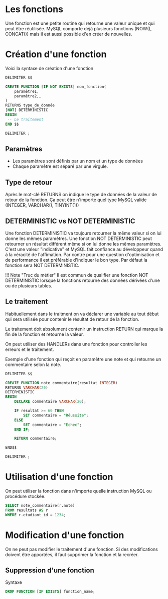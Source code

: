 # Les fonctions

Une fonction est une petite routine qui retourne une valeur unique et qui peut être réutilisée. MySQL comporte déjà plusieurs fonctions (NOW(), CONCAT()) mais il est aussi possible d'en créer de nouvelles.

# Création d'une fonction

Voici la syntaxe de création d'une fonction

```sql
DELIMITER $$

CREATE FUNCTION [IF NOT EXISTS] nom_fonction(
    paramètre1,
    paramètre2,…
)
RETURNS type_de_donnée
[NOT] DETERMINISTIC
BEGIN
 -- Le traitement
END $$

DELIMITER ;
```

## Paramètres
- Les paramètres sont définis par un nom et un type de données 
- Chaque paramêtre est séparé par une virgule.

## Type de retour

Après le mot-clé RETURNS on indique le type de données de la valeur de retour de la fonction. Ça peut être n'importe quel type MySQL valide (INTEGER, VARCHAR(), TINYINT(1))

## DETERMINISTIC vs NOT DETERMINISTIC

Une fonction DETERMINISTIC va toujours retourner la même valeur si on lui donne les mêmes paramètres. Une fonction NOT DETERMINISTIC peut retourner un résultat différent même si on lui donne les mêmes paramètres. C'est une valeur "indicative" et MySQL fait confiance au développeur quand à la véracité de l'affimation. Par contre pour une question d'optimisation et de performance il est préférable d'indiquer le bon type. Par défaut la fonction sera NOT DETERMINISTIC.

!!! Note "Truc du métier"
	Il est commun de qualifier une fonction NOT DETERMINISTIC lorsque la fonctions retourne des données dérivées d'une ou de plusieurs tables.

## Le traitement

Habituellement dans le traitment on va déclarer une variable au tout début qui sera utilisée pour contenir le résultat de retour de la fonction.

Le traitement doit absolument contenir un instruction RETURN qui marque la fin de la fonction et retourne la valeur.

On peut utiliser des HANDLERs dans une fonction pour controller les erreurs et le traitement.

Exemple d'une fonction qui reçoit en paramètre une note et qui retourne un commentaire selon la note.

```sql
DELIMITER $$

CREATE FUNCTION note_commentaire(resultat INTEGER)
RETURNS VARCHAR(20)
DETERMINISTIC
BEGIN
    DECLARE commentaire VARCHAR(20);

    IF resultat >= 60 THEN
        SET commentaire = "Réussite";
    ELSE
        SET commentaire = "Échec";
    END IF;

    RETURN commentaire;

END$$

DELIMITER ;
```

# Utilisation d'une fonction

On peut utiliser la fonction dans n'importe quelle instruction MySQL ou procédure stockée.

```sql
SELECT note_commentaire(r.note)
FROM resultats AS r
WHERE r.etudiant_id = 1234; 
```

# Modification d'une fonction

On ne peut pas modifier le traitement d'une fonction. Si des modifications doivent être apportées, il faut supprimer la fonction et la recréer.

## Suppression d'une fonction

Syntaxe
```sql
DROP FUNCTION [IF EXISTS] function_name;
```
